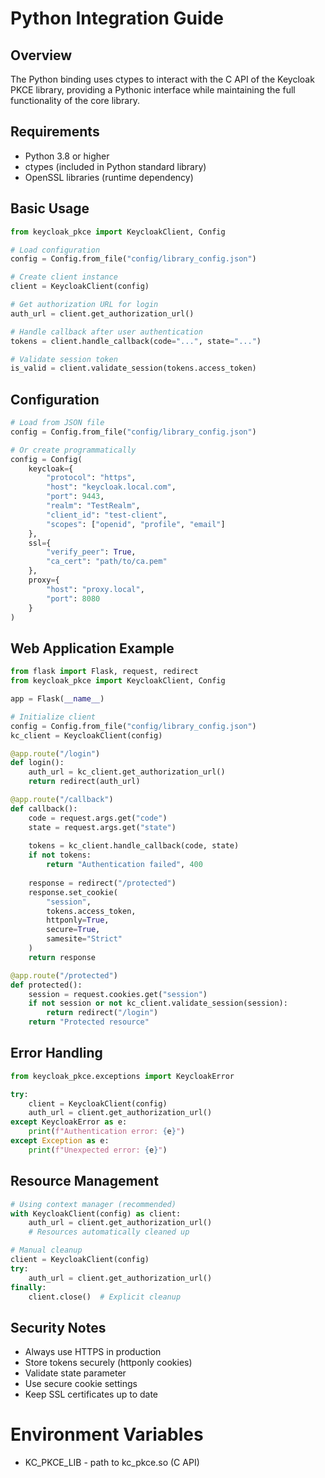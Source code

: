 # Python Integration Guide

## Overview
The Python binding uses ctypes to interact with the C API of the Keycloak PKCE library, providing a Pythonic interface while maintaining the full functionality of the core library.

## Requirements
- Python 3.8 or higher
- ctypes (included in Python standard library)
- OpenSSL libraries (runtime dependency)

## Basic Usage

```python
from keycloak_pkce import KeycloakClient, Config

# Load configuration
config = Config.from_file("config/library_config.json")

# Create client instance
client = KeycloakClient(config)

# Get authorization URL for login
auth_url = client.get_authorization_url()

# Handle callback after user authentication
tokens = client.handle_callback(code="...", state="...")

# Validate session token
is_valid = client.validate_session(tokens.access_token)
```

## Configuration

```python
# Load from JSON file
config = Config.from_file("config/library_config.json")

# Or create programmatically
config = Config(
    keycloak={
        "protocol": "https",
        "host": "keycloak.local.com",
        "port": 9443,
        "realm": "TestRealm",
        "client_id": "test-client",
        "scopes": ["openid", "profile", "email"]
    },
    ssl={
        "verify_peer": True,
        "ca_cert": "path/to/ca.pem"
    },
    proxy={
        "host": "proxy.local",
        "port": 8080
    }
)
```

## Web Application Example

```python
from flask import Flask, request, redirect
from keycloak_pkce import KeycloakClient, Config

app = Flask(__name__)

# Initialize client
config = Config.from_file("config/library_config.json")
kc_client = KeycloakClient(config)

@app.route("/login")
def login():
    auth_url = kc_client.get_authorization_url()
    return redirect(auth_url)

@app.route("/callback")
def callback():
    code = request.args.get("code")
    state = request.args.get("state")
    
    tokens = kc_client.handle_callback(code, state)
    if not tokens:
        return "Authentication failed", 400
        
    response = redirect("/protected")
    response.set_cookie(
        "session",
        tokens.access_token,
        httponly=True,
        secure=True,
        samesite="Strict"
    )
    return response

@app.route("/protected")
def protected():
    session = request.cookies.get("session")
    if not session or not kc_client.validate_session(session):
        return redirect("/login")
    return "Protected resource"
```

## Error Handling

```python
from keycloak_pkce.exceptions import KeycloakError

try:
    client = KeycloakClient(config)
    auth_url = client.get_authorization_url()
except KeycloakError as e:
    print(f"Authentication error: {e}")
except Exception as e:
    print(f"Unexpected error: {e}")
```

## Resource Management

```python
# Using context manager (recommended)
with KeycloakClient(config) as client:
    auth_url = client.get_authorization_url()
    # Resources automatically cleaned up

# Manual cleanup
client = KeycloakClient(config)
try:
    auth_url = client.get_authorization_url()
finally:
    client.close()  # Explicit cleanup
```

## Security Notes

- Always use HTTPS in production
- Store tokens securely (httponly cookies)
- Validate state parameter
- Use secure cookie settings
- Keep SSL certificates up to date

# Environment Variables

- KC_PKCE_LIB - path to kc_pkce.so (C API)
